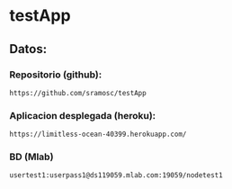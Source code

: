 # testApp

## Datos:
### Repositorio (github):
    https://github.com/sramosc/testApp
### Aplicacion desplegada (heroku):
    https://limitless-ocean-40399.herokuapp.com/
### BD (Mlab)
    usertest1:userpass1@ds119059.mlab.com:19059/nodetest1
